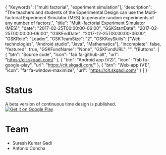 {
    "Keywords": ["multi factorial", "experiment simulation"],
    "description": "The teachers and students of the Experimental Design can use the Multi-factorial Experiment Simulator (MES) to generate random experiments of any number of factors.",
    "title": "Multi-factorial Experiment Simulator (MES)",
    "date": "2017-02-25T00:00:00-06:00",
    "GSKStartDate": "2017-02-25T00:00:00-06:00",
    "GSKEndDate": "2017-12-25T00:00:00-06:00",
    "GSKRole": "Leader",
    "GSKTeamSize": "2",
    "GSKKeySkills": ["Web technologies", "Android studio", "Java", "Mathematics"],
    "incomplete": false,
    "featured": true,
    "GSKFundName": "None",
    "GSKFundURL": "",
    "fButtons": [
        {
            "btn": "Source code",
            "icon": "fab fa-github-alt",
            "url": "https://cit.skgadi.com/"
        },
        {
            "btn": "Android app (V2)",
            "icon": "fab fa-google-play",
            "url": "https://cit.skgadi.com/"
        },
        {
            "btn": "Web-app (V1)",
            "icon": "far fa-window-maximize",
            "url": "https://cit.skgadi.com/"
        }
    ]
}


# Status
A beta version of continuous time design is published.<br/>
<a href='https://play.google.com/store/apps/details?id=com.skgadi.controltoolboxtimedomain&pcampaignid=MKT-Other-global-all-co-prtnr-py-PartBadge-Mar2515-1'><img alt='Get it on Google Play' src='https://play.google.com/intl/en_us/badges/images/generic/en_badge_web_generic.png'/></a>

# Team
* Suresh Kumar Gadi
* Antonio Concha



